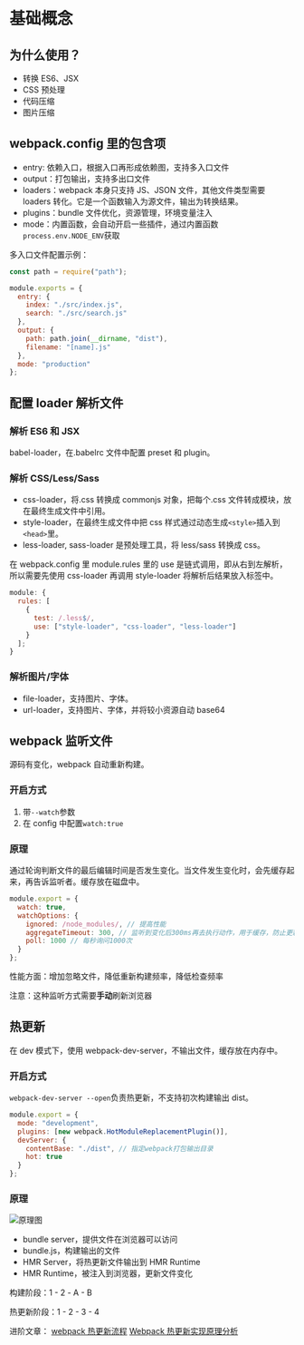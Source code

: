 # 基础概念

## 为什么使用？

- 转换 ES6、JSX
- CSS 预处理
- 代码压缩
- 图片压缩

## webpack.config 里的包含项

- entry: 依赖入口，根据入口再形成依赖图，支持多入口文件
- output：打包输出，支持多出口文件
- loaders：webpack 本身只支持 JS、JSON 文件，其他文件类型需要 loaders 转化。它是一个函数输入为源文件，输出为转换结果。
- plugins：bundle 文件优化，资源管理，环境变量注入
- mode：内置函数，会自动开启一些插件，通过内置函数`process.env.NODE_ENV`获取

多入口文件配置示例：

```javascript
const path = require("path");

module.exports = {
  entry: {
    index: "./src/index.js",
    search: "./src/search.js"
  },
  output: {
    path: path.join(__dirname, "dist"),
    filename: "[name].js"
  },
  mode: "production"
};
```

## 配置 loader 解析文件

### 解析 ES6 和 JSX

babel-loader，在.babelrc 文件中配置 preset 和 plugin。

### 解析 CSS/Less/Sass

- css-loader，将.css 转换成 commonjs 对象，把每个.css 文件转成模块，放在最终生成文件中引用。
- style-loader，在最终生成文件中把 css 样式通过动态生成`<style>`插入到`<head>`里。
- less-loader, sass-loader 是预处理工具，将 less/sass 转换成 css。

在 webpack.config 里 module.rules 里的 use 是链式调用，即从右到左解析，所以需要先使用 css-loader 再调用 style-loader 将解析后结果放入标签中。

```javascript
module: {
  rules: [
    {
      test: /.less$/,
      use: ["style-loader", "css-loader", "less-loader"]
    }
  ];
}
```

### 解析图片/字体

- file-loader，支持图片、字体。
- url-loader，支持图片、字体，并将较小资源自动 base64

## webpack 监听文件

源码有变化，webpack 自动重新构建。

### 开启方式

1. 带`--watch`参数
2. 在 config 中配置`watch:true`

### 原理

通过轮询判断文件的最后编辑时间是否发生变化。当文件发生变化时，会先缓存起来，再告诉监听者。缓存放在磁盘中。

```javascript
module.export = {
  watch: true,
  watchOptions: {
    ignored: /node_modules/, // 提高性能
    aggregateTimeout: 300, // 监听到变化后300ms再去执行动作，用于缓存，防止更新太快
    poll: 1000 // 每秒询问1000次
  }
};
```

性能方面：增加忽略文件，降低重新构建频率，降低检查频率

注意：这种监听方式需要**手动**刷新浏览器

## 热更新

在 dev 模式下，使用 webpack-dev-server，不输出文件，缓存放在内存中。

### 开启方式

`webpack-dev-server --open`负责热更新，不支持初次构建输出 dist。

```javascript
module.export = {
  mode: "development",
  plugins: [new webpack.HotModuleReplacementPlugin()],
  devServer: {
    contentBase: "./dist", // 指定webpack打包输出目录
    hot: true
  }
};
```

### 原理

![原理图](http://ww4.sinaimg.cn/large/006tNc79ly1g3yf72gnnqj312w0g40tw.jpg)

- bundle server，提供文件在浏览器可以访问
- bundle.js，构建输出的文件
- HMR Server，将热更新文件输出到 HMR Runtime
- HMR Runtime，被注入到浏览器，更新文件变化

构建阶段：1 - 2 - A - B

热更新阶段：1 - 2 - 3 - 4

进阶文章：
[webpack 热更新流程](https://github.com/kaola-fed/blog/issues/238)
[Webpack 热更新实现原理分析](https://zhuanlan.zhihu.com/p/30623057)
